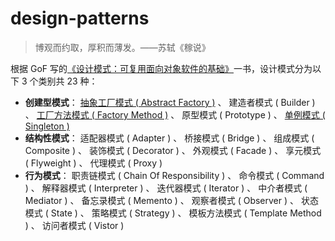 # design-patterns

> 博观而约取，厚积而薄发。——苏轼《稼说》

根据 GoF 写的[《设计模式：可复用面向对象软件的基础》](./books/)一书，设计模式分为以下 3 个类别共 23 种：

- **创建型模式**： [抽象工厂模式 ( Abstract Factory )](./abstract-factory/) 、 建造者模式 ( Builder ) 、 [工厂方法模式 ( Factory Method )](./factory-method/) 、 原型模式 ( Prototype ) 、 [单例模式 ( Singleton )](./singleton/)
- **结构性模式**： 适配器模式 ( Adapter ) 、 桥接模式 ( Bridge ) 、 组成模式 ( Composite ) 、 装饰模式 ( Decorator ) 、 外观模式 ( Facade ) 、 享元模式 ( Flyweight ) 、 代理模式 ( Proxy )
- **行为模式**： 职责链模式 ( Chain Of Responsibility ) 、 命令模式 ( Command ) 、 解释器模式 ( Interpreter ) 、 迭代器模式 ( Iterator ) 、 中介者模式 ( Mediator ) 、 备忘录模式 ( Memento ) 、 观察者模式 ( Observer ) 、 状态模式 ( State ) 、 策略模式 ( Strategy ) 、 模板方法模式 ( Template Method ) 、 访问者模式 ( Vistor )

